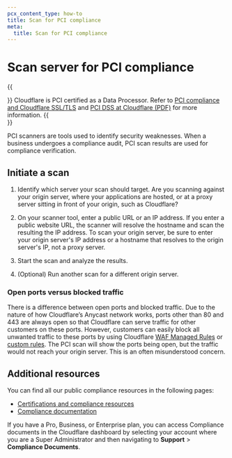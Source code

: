 ```yaml
---
pcx_content_type: how-to
title: Scan for PCI compliance
meta:
  title: Scan for PCI compliance
---
```


# Scan server for PCI compliance

{{<Aside type="note">}}
Cloudflare is PCI certified as a Data Processor. Refer to [PCI compliance and Cloudflare SSL/TLS](https://developers.cloudflare.com/support/ssl-tls/edge-certificates-ssl-tls-configuration/pci-compliance-and-cloudflare-ssltls/) and 
[PCI DSS at Cloudflare (PDF)](https://cf-assets.www.cloudflare.com/slt3lc6tev37/2ZT8AvN9cm7k4CMK0GyZqq/d972fa21275bcf9142e0eb2e8b44e43a/BDES-1265_Privacy_Compliance_Whitepapers_PCI_V2.pdf) for more information.
{{</Aside>}}

PCI scanners are tools used to identify security weaknesses. When a business undergoes a compliance audit, PCI scan results are used for compliance verification.

## Initiate a scan

1. Identify which server your scan should target. Are you scanning against your origin server, where your applications are hosted, or at a proxy server sitting in front of your origin, such as Cloudflare?

2. On your scanner tool, enter a public URL or an IP address. If you enter a public website URL, the scanner will resolve the hostname and scan the resulting the IP address. To scan your origin server, be sure to enter your origin server's IP address or a hostname that resolves to the origin server's IP, not a proxy server.

3. Start the scan and analyze the results. 

4. (Optional) Run another scan for a different origin server.

### Open ports versus blocked traffic

There is a difference between open ports and blocked traffic. Due to the nature of how Cloudflare’s Anycast network works, ports other than 80 and 443 are always open so that Cloudflare can serve traffic for other customers on these ports. However, customers can easily block all unwanted traffic to these ports by using Cloudflare [WAF Managed Rules](/fundamentals/get-started/reference/network-ports/#how-to-block-traffic-on-additional-ports) or [custom rules](/waf/custom-rules/). The PCI scan will show the ports being open, but the traffic would not reach your origin server. This is an often misunderstood concern.

## Additional resources

You can find all our public compliance resources in the following pages:
- [Certifications and compliance resources](https://www.cloudflare.com/trust-hub/compliance-resources/)
- [Compliance documentation](/fundamentals/reference/policies-compliances/compliance-docs/)

If you have a Pro, Business, or Enterprise plan, you can access Compliance documents in the Cloudflare dashboard by selecting your account where you are a Super Administrator and then navigating to **Support** > **Compliance Documents**.